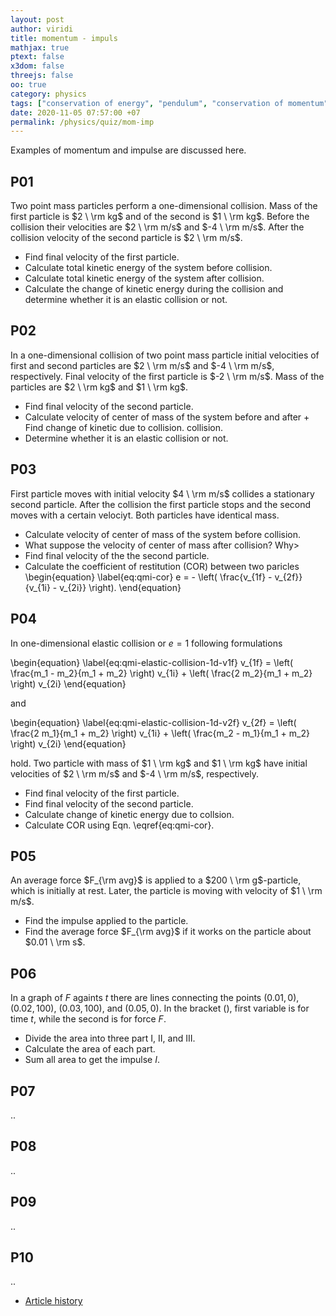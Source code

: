 ```yaml
---
layout: post
author: viridi
title: momentum - impuls
mathjax: true
ptext: false
x3dom: false
threejs: false
oo: true
category: physics
tags: ["conservation of energy", "pendulum", "conservation of momentum", "impulse", "elastic collision"]
date: 2020-11-05 07:57:00 +07
permalink: /physics/quiz/mom-imp
---
```

Examples of momentum and impulse are discussed here.

## P01
Two point mass particles perform a one-dimensional collision. Mass of the first particle is $2 \ \rm kg$ and of the second is $1 \ \rm kg$. Before the collision their velocities are $2 \ \rm m/s$ and $-4 \ \rm m/s$. After the collision velocity of the second particle is $2 \ \rm m/s$.
+ Find final velocity of the first particle.
+ Calculate total kinetic energy of the system before collision.
+ Calculate total kinetic energy of the system after collision.
+ Calculate the change of kinetic energy during the collision and determine whether it is an elastic collision or not.


## P02
In a one-dimensional collision of two point mass particle initial velocities of first and second particles are $2 \ \rm m/s$ and $-4 \ \rm m/s$, respectively. Final velocity of the first particle is $-2 \ \rm m/s$. Mass of the particles are $2 \ \rm kg$ and $1 \ \rm kg$.
+ Find final velocity of the second particle.
+ Calculate velocity of center of mass of the system before and after + Find change of kinetic due to collision.
collision.
+ Determine whether it is an elastic collision or not.


## P03
First particle moves with initial velocity $4 \ \rm m/s$ collides a stationary second particle. After the collision the first particle stops and the second moves with a certain velociyt. Both particles have identical mass.
+ Calculate velocity of center of mass of the system before collision.
+ What suppose the velocity of center of mass after collision? Why>
+ Find final velocity of the the second particle.
+ Calculate the coefficient of restitution (COR) between two paricles
\begin{equation}
\label{eq:qmi-cor}
e = - \left( \frac{v_{1f} - v_{2f}}{v_{1i} - v_{2i}} \right).
\end{equation}


## P04
In one-dimensional elastic collision or $e = 1$ following formulations

\begin{equation}
\label{eq:qmi-elastic-collision-1d-v1f}
v_{1f} = \left( \frac{m_1 - m_2}{m_1 + m_2} \right) v_{1i} + \left( \frac{2 m_2}{m_1 + m_2} \right) v_{2i}
\end{equation}

and

\begin{equation}
\label{eq:qmi-elastic-collision-1d-v2f}
v_{2f} = \left( \frac{2 m_1}{m_1 + m_2} \right) v_{1i} + \left( \frac{m_2 - m_1}{m_1 + m_2} \right) v_{2i}
\end{equation}

hold. Two particle with mass of $1 \ \rm kg$ and $1 \ \rm kg$ have initial velocities of $2 \ \rm m/s$ and $-4 \ \rm m/s$, respectively.

+ Find final velocity of the first particle.
+ Find final velocity of the second particle.
+ Calculate change of kinetic energy due to collsion.
+ Calculate COR using Eqn. \eqref{eq:qmi-cor}.


## P05
An average force $F_{\rm avg}$ is applied to a $200 \ \rm g$-particle, which is initially at rest. Later, the particle is moving with velocity of $1 \ \rm m/s$.
+ Find the impulse applied to the particle.
+ Find the average force $F_{\rm avg}$ if it works on the particle about $0.01 \ \rm s$.


## P06
In a graph of $F$ againts $t$ there are lines connecting the points $(0.01, 0)$, $(0.02, 100)$, $(0.03, 100)$, and $(0.05, 0)$. In the bracket $()$, first variable is for time $t$, while the second is for force $F$.
+ Divide the area into three part I, II, and III.
+ Calculate the area of each part.
+ Sum all area to get the impulse $I$.


## P07
..


## P08
..


## P09
..


## P10
..


+ [Article history](https://github.com/butiran/butiran.github.io/commits/master/_posts/phys/quiz/2020-11-05-momentum-impulse.md)
